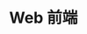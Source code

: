 # Web 前端

<BuddyLogo who="vue" />
<BuddyLogo who="jquery" />
<BuddyLogo who="moment" />
<BuddyLogo who="axios" />
<BuddyLogo who="browsersync" />
<BuddyLogo who="gulp" />
<BuddyLogo who="stylus" />
<BuddyLogo who="webpack" />
<BuddyLogo who="npm" />
<BuddyLogo who="yarn" />
<BuddyLogo who="ESLint" />
<BuddyLogo who="Lodash" />
<BuddyLogo who="VSCode" />
<BuddyLogo who="MockJS" />
<BuddyLogo who="SheetJS" />

<CateList />
